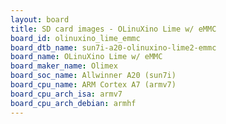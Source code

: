 ```yaml
---
layout: board
title: SD card images - OLinuXino Lime w/ eMMC
board_id: olinuxino_lime_emmc
board_dtb_name: sun7i-a20-olinuxino-lime2-emmc
board_name: OLinuXino Lime w/ eMMC
board_maker_name: Olimex
board_soc_name: Allwinner A20 (sun7i)
board_cpu_name: ARM Cortex A7 (armv7)
board_cpu_arch_isa: armv7
board_cpu_arch_debian: armhf
---
```


